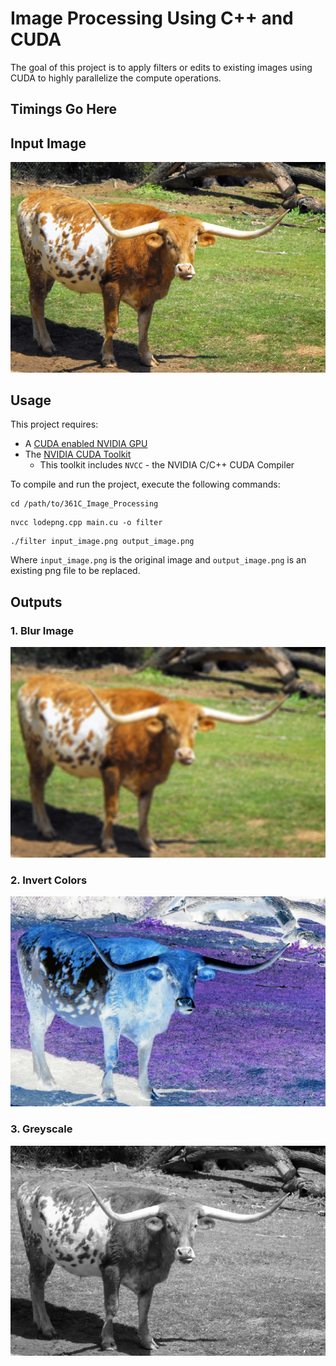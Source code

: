 # Image Processing Using C++ and CUDA
The goal of this project is to apply filters or edits to existing images using CUDA to highly parallelize the compute operations.

## Timings Go Here

## Input Image
![Bevo](/images/bevo.png)

## Usage
This project requires:
* A [CUDA enabled NVIDIA GPU](https://developer.nvidia.com/cuda-gpus)
* The [NVIDIA CUDA Toolkit](https://developer.nvidia.com/cuda-toolkit)
  * This toolkit includes `NVCC` - the NVIDIA C/C++ CUDA Compiler

To compile and run the project, execute the following commands:
```
cd /path/to/361C_Image_Processing
```
```
nvcc lodepng.cpp main.cu -o filter
```
```
./filter input_image.png output_image.png
```
Where `input_image.png` is the original image and `output_image.png` is an existing png file to be replaced.

## Outputs 
### 1. Blur Image
![Blur](/images/blurbevo.png)
### 2. Invert Colors
![Invert](/images/evilbevo.png)
### 3. Greyscale
![Greyscale](/images/greybevo.png)

